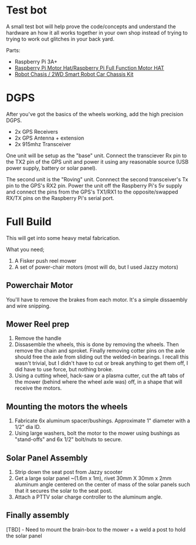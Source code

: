 # Test bot

A small test bot will help prove the code/concepts and understand the hardware an how it all works together in your own shop instead of trying to trying to work out glitches in your back yard.

Parts:
* Raspberry Pi 3A+
* [Raspberry Pi Motor Hat/Raspberry Pi Full Function Motor HAT](https://www.ebay.com/itm/183810223243)
* [Robot Chasis / 2WD Smart Robot Car Chassis Kit](https://www.ebay.com/itm/383143792928)

# DGPS

After you've got the basics of the wheels working, add the high precision DGPS.

* 2x GPS Receivers
* 2x GPS Antenna + extension
* 2x 915mhz Transceiver

One unit will be setup as the "base" unit.  Connect the transciever Rx pin to the TX2 pin of the GPS unit and power it using any reasonable source (USB power supply, battery or solar panel).

The second unit is the "Roving" unit.  Connnect the second transceiver's Tx pin to the GPS's RX2 pin.  Power the unit off the Raspberry Pi's 5v supply and connect the pins from the GPS's TX1/RX1 to the opposite/swapped RX/TX pins on the Raspberry Pi's serial port.

# Full Build

This will get into some heavy metal fabrication. 

What you need;

1. A Fisker push reel mower
1. A set of power-chair motors (most will do, but I used Jazzy motors)

## Powerchair Motor

You'll have to remove the brakes from each motor.  It's a simple dissaembly and wire snipping.

## Mower Reel prep

1. Remove the handle
1. Dissasemble the wheels, this is done by removing the wheels.  Then remove the chain and sproket.  Finally removing cotter pins on the axle should free the axle from sliding out the welded-in bearings.  I recall this wasn't trivial, but I didn't have to cut or break anything to get them off, I did have to use force, but nothing broke.
1. Using a cutting wheel, hack-saw or a plasma cutter, cut the aft tabs of the mower (behind where the wheel axle was) off, in a shape that will receive the motors.

## Mounting the motors the wheels

1. Fabricate 6x aluminum spacer/bushings.  Approximate 1" diameter with a 1/2" dia ID.
1. Using large washers, bolt the motor to the mower using bushings as "stand-offs" and 6x 1/2" bolt/nuts to secure.

## Solar Panel Assembly

1. Strip down the seat post from Jazzy scooter
1. Get a large solar panel ~(1.6m x 1m), rivet 30mm X 30mm x 2mm aluminum angle centered on the center of mass of the solar panels such that it secures the solar to the seat post.
1. Attach a PTTV solar charge controller to the aluminum angle.

## Finally assembly

[TBD] - Need to mount the brain-box to the mower + a weld a post to hold the solar panel

